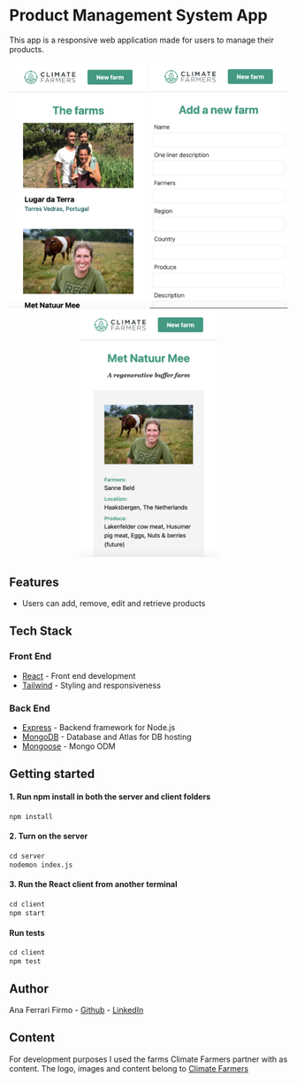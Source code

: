 # Product Management System App

This app is a responsive web application made for users to manage their products.


<p align="center" display="flex" gap="3px">
  <img src="./client/src/assets/Home.png" width="250px" />
  <img src="./client/src/assets/NewProduct.png" width="250px"/>
  <img src="./client/src/assets/ProductDetails.png" width="250px"/>
</p>


## Features

- Users can add, remove, edit and retrieve products
  

## Tech Stack

### Front End

- [React](https://reactjs.org/) - Front end development
- [Tailwind](https://tailwindcss.com/) - Styling and responsiveness

### Back End

- [Express](https://expressjs.com/) - Backend framework for Node.js
- [MongoDB](https://www.mongodb.com/) - Database and Atlas for DB hosting
- [Mongoose](https://mongoosejs.com/) - Mongo ODM

  
## Getting started

#### 1. Run npm install in both the server and client folders

```
npm install
```


#### 2. Turn on the server

```
cd server
nodemon index.js
```


#### 3. Run the React client from another terminal

``` 
cd client
npm start
```

#### Run tests

``` 
cd client
npm test
```


## Author

Ana Ferrari Firmo - [Github](https://github.com/aferrarifirmo) - [LinkedIn](https://www.linkedin.com/in/ana-ferrari-firmo)


## Content

For development purposes I used the farms Climate Farmers partner with as content.
The logo, images and content belong to [Climate Farmers](https://www.climatefarmers.org/)

